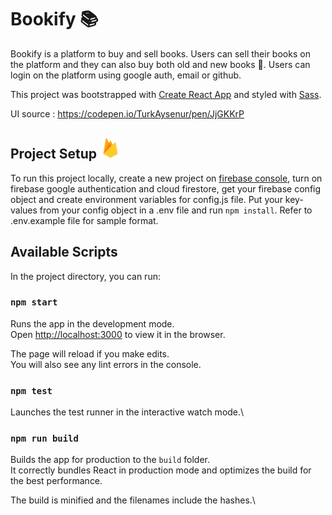 # Bookify 📚

Bookify is a platform to buy and sell books. Users can sell their books on the platform and they can also buy both old and new books 📖. Users can login on the platform using google auth, email or github.

This project was bootstrapped with [Create React App](https://github.com/facebook/create-react-app) and styled with [Sass](https://sass-lang.com).

UI source : https://codepen.io/TurkAysenur/pen/JjGKKrP

## Project Setup <img alt="firebase" width="34px" src="https://raw.githubusercontent.com/github/explore/80688e429a7d4ef2fca1e82350fe8e3517d3494d/topics/firebase/firebase.png" />

To run this project locally, create a new project on [firebase console](https://console.firebase.google.com/), turn on firebase google authentication and cloud firestore, get your firebase config object and create environment variables for config.js file. Put your key-values from your config object in a .env file and run `npm install`. Refer to .env.example file for sample format.

## Available Scripts

In the project directory, you can run:

### `npm start`

Runs the app in the development mode.\
Open [http://localhost:3000](http://localhost:3000) to view it in the browser.

The page will reload if you make edits.\
You will also see any lint errors in the console.

### `npm test`

Launches the test runner in the interactive watch mode.\

### `npm run build`

Builds the app for production to the `build` folder.\
It correctly bundles React in production mode and optimizes the build for the best performance.

The build is minified and the filenames include the hashes.\

